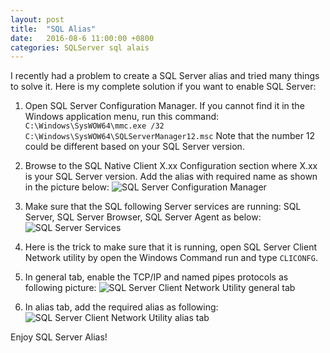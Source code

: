```yaml
---
layout: post
title:  "SQL Alias"
date:   2016-08-6 11:00:00 +0800
categories: SQLServer sql alais
---
```


I recently had a problem to create a SQL Server alias and tried many things to solve it. Here is my complete solution if you want to enable SQL Server:

1. Open SQL Server Configuration Manager. If you cannot find it in the Windows application menu, run this command: `C:\Windows\SysWOW64\mmc.exe /32 C:\Windows\SysWOW64\SQLServerManager12.msc`
Note that the number 12 could be different based on your SQL Server version.

2. Browse to the SQL Native Client X.xx Configuration section where X.xx is your SQL Server version. Add the alias with required name as shown in the picture below:
![SQL Server Configuration Manager](http://mzaatar.github.io/images/SQLServerAliasPost/SQLServerConfig.png "SQL Server Configuration Manager")

3. Make sure that the SQL following Server services are running: SQL Server, SQL Server Browser, SQL Server Agent as below:
![SQL Server Services](http://mzaatar.github.io/images/SQLServerAliasPost/SQLServerServices.png "SQL Server Services")

4. Here is the trick to make sure that it is running, open SQL Server Client Network utility by open the Windows Command run and type `CLICONFG`.

5. In general tab, enable the  TCP/IP and named pipes protocols as following picture:
![SQL Server Client Network Utility general tab](http://mzaatar.github.io/images/SQLServerAliasPost/SQLServerClientNetworkUtility_1.png "SQL Server Client Network Utility general tab")

6. In alias tab, add the required alias as following:
![SQL Server Client Network Utility alias tab](http://mzaatar.github.io/images/SQLServerAliasPost/SQLServerClientNetworkUtility_2.png "SQL Server Client Network Utility alias tab")

Enjoy SQL Server Alias!